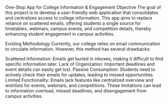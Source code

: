 One-Stop App for College Information & Engagement
Objective
The goal of this project is to develop a user-friendly web application that consolidates and centralizes access to college information. This app aims to replace reliance on scattered emails, offering students a single source for timetables, webinars, campus events, and competition details, thereby enhancing student engagement in campus activities.

Existing Methodology
Currently, our college relies on email communication to circulate information. However, this method has several drawbacks:

Scattered Information: Emails get buried in inboxes, making it difficult to find specific information later.
Lack of Organization: Important deadlines and event details can easily get lost.
Passive Consumption: Students need to actively check their emails for updates, leading to missed opportunities.
Limited Functionality: Emails lack features like centralized overview and wishlists for events, webinars, and competitions.
These limitations can lead to information overload, missed deadlines, and disengagement from campus activities.

